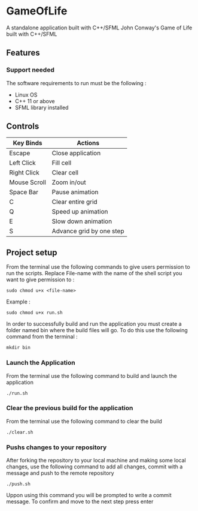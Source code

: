 # GameOfLife
A standalone application built with C++/SFML John Conway's Game of Life built with C++/SFML

## Features

### Support needed

The software requirements to run must be the following :

- Linux OS 
- C++ 11 or above
- SFML library installed

## Controls

Key Binds | Actions 
------------ | ------------- 
Escape | Close application
Left Click | Fill cell
Right Click | Clear cell
Mouse Scroll | Zoom in/out
Space Bar | Pause animation
C | Clear entire grid
Q | Speed up animation 
E | Slow down animation 
S | Advance grid by one step 

## Project setup 

From the terminal use the following commands to give users permission to run the scripts. Replace File-name with the name of the shell script you want to give permission to :

```properties
sudo chmod u+x <file-name>
```  
Example :

```properties
sudo chmod u+x run.sh
```  
In order to successfully build and run the application you must create a folder named bin where the build files will go. To do this use the following command from the terminal :

```properties
mkdir bin
```  

### Launch the Application

From the terminal use the following command to build and launch the application

```properties
./run.sh
```  

### Clear the previous build for the application

From the terminal use the following command to clear the build

```properties
./clear.sh
```
### Pushs changes to your repository

After forking the repository to your local machine and making some local changes, use the following command to add all changes, commit with a message and push to the remote repository 

```properties
./push.sh
```

Uppon using this command you will be prompted to write a commit message. To confirm and move to the next step press enter
